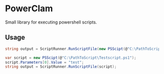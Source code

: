 # PowerClam
Small library for executing powershell scripts.

## Usage

```cs
string output = ScriptRunner.RunScriptFile(new PSScipt(@"C:\PathToScript\Testscript.ps1"));
```

```cs
var script = new PSScipt(@"C:\PathToScript\Testscript.ps1");
script.Parameters[0].Value = "test";
string output = ScriptRunner.RunScriptFile(script);
```
